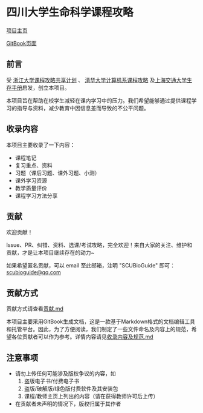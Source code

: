 # 四川大学生命科学课程攻略

[项目主页](https://github.com/SCUBioGuide/SCUBioGuide/tree/main)

[GitBook页面](https://scubioguide.gitbook.io/course-guide-book/)

## 前言
受 [浙江大学课程攻略共享计划](https://github.com/QSCTech/zju-icicles) 、 [清华大学计算机系课程攻略](https://github.com/PKUanonym/REKCARC-TSC-UHT/blob/master/README.md) 及[上海交通大学生存手册](https://survivesjtu.gitbook.io/survivesjtumanual/)启发，创立本项目。

本项目旨在帮助在校学生减轻在课内学习中的压力。我们希望能够通过提供课程学习的指导与资料，减少教育中因信息差而导致的不公平问题。

## 收录内容
本项目主要收录了一下内容：

* 课程笔记
* 复习重点、资料
* 习题（课后习题、课外习题、小测）
* 课外学习资源
* 教学质量评价
* 课程学习方法分享

## 贡献
欢迎贡献！

Issue、PR、纠错、资料、选课/考试攻略，完全欢迎！来自大家的关注、维护和贡献，才是让本项目继续存在的动力~

如果希望匿名贡献，可以 email 至此邮箱，注明 "SCUBioGuide" 即可：scubioguide@qq.com

## 贡献方式
贡献方式请查看[贡献.md](todo)

本项目主要采用GitBook生成文档，这是一款基于Markdown格式的文档编辑工具和托管平台。因此，为了方便阅读，我们制定了一些文件命名及内容上的规范，希望各位贡献者可以作为参考。详情内容请见[收录内容及规范.md](收录内容及规范.md)

## 注意事项
* 请勿上传任何可能涉及版权争议的内容，如
    1. 盗版电子书/付费电子书
    2. 盗版/破解版/绿色版付费软件及其安装包
    3. 课程/教师主页上列出的内容（请在获得教师许可后上传）
* 在贡献者未声明的情况下，版权归属于其作者
